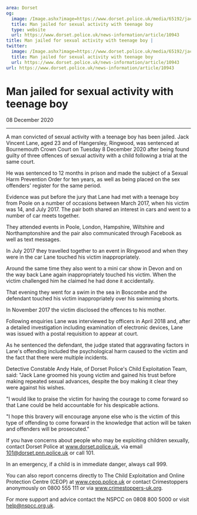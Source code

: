 ```yaml
area: Dorset
og:
  image: /Image.ashx?image=https://www.dorset.police.uk/media/65192/jack-lane-8-december-2020.jpg&amp;amp;width=150
  title: Man jailed for sexual activity with teenage boy
  type: website
  url: https://www.dorset.police.uk/news-information/article/10943
title: Man jailed for sexual activity with teenage boy |
twitter:
  image: /Image.ashx?image=https://www.dorset.police.uk/media/65192/jack-lane-8-december-2020.jpg&amp;amp;width=150
  title: Man jailed for sexual activity with teenage boy
  url: https://www.dorset.police.uk/news-information/article/10943
url: https://www.dorset.police.uk/news-information/article/10943
```

# Man jailed for sexual activity with teenage boy

08 December 2020

* * *

A man convicted of sexual activity with a teenage boy has been jailed.
Jack Vincent Lane, aged 23 and of Hangersley, Ringwood, was sentenced at Bournemouth Crown Court on Tuesday 8 December 2020 after being found guilty of three offences of sexual activity with a child following a trial at the same court.

He was sentenced to 12 months in prison and made the subject of a Sexual Harm Prevention Order for ten years, as well as being placed on the sex offenders' register for the same period.

Evidence was put before the jury that Lane had met with a teenage boy from Poole on a number of occasions between March 2017, when his victim was 14, and July 2017. The pair both shared an interest in cars and went to a number of car meets together.

They attended events in Poole, London, Hampshire, Wiltshire and Northamptonshire and the pair also communicated through Facebook as well as text messages.

In July 2017 they travelled together to an event in Ringwood and when they were in the car Lane touched his victim inappropriately.

Around the same time they also went to a mini car show in Devon and on the way back Lane again inappropriately touched his victim. When the victim challenged him he claimed he had done it accidentally.

That evening they went for a swim in the sea in Boscombe and the defendant touched his victim inappropriately over his swimming shorts.

In November 2017 the victim disclosed the offences to his mother.

Following enquiries Lane was interviewed by officers in April 2018 and, after a detailed investigation including examination of electronic devices, Lane was issued with a postal requisition to appear at court.

As he sentenced the defendant, the judge stated that aggravating factors in Lane's offending included the psychological harm caused to the victim and the fact that there were multiple incidents.

Detective Constable Andy Hale, of Dorset Police's Child Exploitation Team, said: "Jack Lane groomed his young victim and gained his trust before making repeated sexual advances, despite the boy making it clear they were against his wishes.

"I would like to praise the victim for having the courage to come forward so that Lane could be held accountable for his despicable actions.

"I hope this bravery will encourage anyone else who is the victim of this type of offending to come forward in the knowledge that action will be taken and offenders will be prosecuted."

If you have concerns about people who may be exploiting children sexually, contact Dorset Police at www.dorset.police.uk, via email 101@dorset.pnn.police.uk or call 101.

In an emergency, if a child is in immediate danger, always call 999.

You can also report concerns directly to The Child Exploitation and Online Protection Centre (CEOP) at www.ceop.police.uk or contact Crimestoppers anonymously on 0800 555 111 or via www.crimestoppers-uk.org.

For more support and advice contact the NSPCC on 0808 800 5000 or visit help@nspcc.org.uk.
